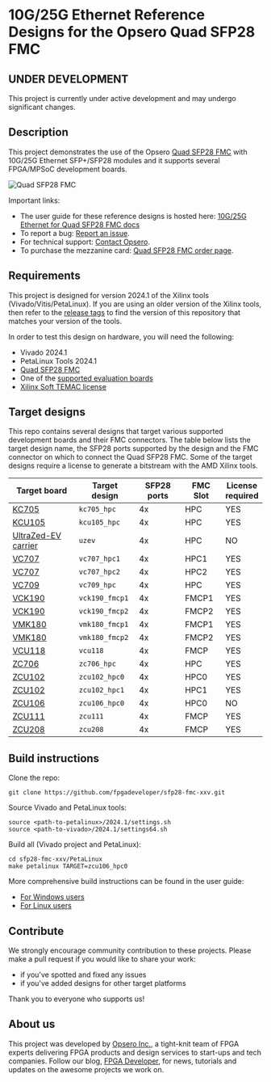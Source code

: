 # 10G/25G Ethernet Reference Designs for the Opsero Quad SFP28 FMC

## UNDER DEVELOPMENT

This project is currently under active development and may undergo significant changes.

## Description

This project demonstrates the use of the Opsero [Quad SFP28 FMC] with 10G/25G Ethernet SFP+/SFP28 modules
and it supports several FPGA/MPSoC development boards.

![Quad SFP28 FMC](https://ethernetfmc.com/images/quad-sfp28-fmc/quad-sfp28-fmc-top.png "Quad SFP28 FMC")

Important links:

* The user guide for these reference designs is hosted here: [10G/25G Ethernet for Quad SFP28 FMC docs](https://sfp28-xxv.ethernetfmc.com "10G/25G Ethernet for Quad SFP28 FMC docs")
* To report a bug: [Report an issue](https://github.com/fpgadeveloper/sfp28-fmc-xxv/issues "Report an issue").
* For technical support: [Contact Opsero](https://opsero.com/contact-us "Contact Opsero").
* To purchase the mezzanine card: [Quad SFP28 FMC order page](https://opsero.com/product/quad-sfp28-fmc "Quad SFP28 FMC order page").

## Requirements

This project is designed for version 2024.1 of the Xilinx tools (Vivado/Vitis/PetaLinux). 
If you are using an older version of the Xilinx tools, then refer to the 
[release tags](https://github.com/fpgadeveloper/sfp28-fmc-xxv/tags "releases")
to find the version of this repository that matches your version of the tools.

In order to test this design on hardware, you will need the following:

* Vivado 2024.1
* PetaLinux Tools 2024.1
* [Quad SFP28 FMC]
* One of the [supported evaluation boards](https://sfp28-xxv.ethernetfmc.com/en/latest/supported_carriers.html)
* [Xilinx Soft TEMAC license](https://ethernetfmc.com/getting-a-license-for-the-xilinx-tri-mode-ethernet-mac/ "Xilinx Soft TEMAC license")

## Target designs

This repo contains several designs that target various supported development boards and their
FMC connectors. The table below lists the target design name, the SFP28 ports supported by the design and 
the FMC connector on which to connect the Quad SFP28 FMC. Some of the target designs
require a license to generate a bitstream with the AMD Xilinx tools.

| Target board        | Target design     | SFP28 ports | FMC Slot    | License<br> required |
|---------------------|-------------------|-------------|-------------|-----|
| [KC705]             | `kc705_hpc`       | 4x          | HPC         | YES |
| [KCU105]            | `kcu105_hpc`      | 4x          | HPC         | YES |
| [UltraZed-EV carrier] | `uzev`          | 4x          | HPC         | NO  |
| [VC707]             | `vc707_hpc1`      | 4x          | HPC1        | YES |
| [VC707]             | `vc707_hpc2`      | 4x          | HPC2        | YES |
| [VC709]             | `vc709_hpc`       | 4x          | HPC         | YES |
| [VCK190]            | `vck190_fmcp1`    | 4x          | FMCP1       | YES |
| [VCK190]            | `vck190_fmcp2`    | 4x          | FMCP2       | YES |
| [VMK180]            | `vmk180_fmcp1`    | 4x          | FMCP1       | YES |
| [VMK180]            | `vmk180_fmcp2`    | 4x          | FMCP2       | YES |
| [VCU118]            | `vcu118`          | 4x          | FMCP        | YES |
| [ZC706]             | `zc706_hpc`       | 4x          | HPC         | YES |
| [ZCU102]            | `zcu102_hpc0`     | 4x          | HPC0        | YES |
| [ZCU102]            | `zcu102_hpc1`     | 4x          | HPC1        | YES |
| [ZCU106]            | `zcu106_hpc0`     | 4x          | HPC0        | NO  |
| [ZCU111]            | `zcu111`          | 4x          | FMCP        | YES |
| [ZCU208]            | `zcu208`          | 4x          | FMCP        | YES |

## Build instructions

Clone the repo:
```
git clone https://github.com/fpgadeveloper/sfp28-fmc-xxv.git
```

Source Vivado and PetaLinux tools:

```
source <path-to-petalinux>/2024.1/settings.sh
source <path-to-vivado>/2024.1/settings64.sh
```

Build all (Vivado project and PetaLinux):

```
cd sfp28-fmc-xxv/PetaLinux
make petalinux TARGET=zcu106_hpc0
```

More comprehensive build instructions can be found in the user guide:
* [For Windows users](https://sfp28-xxv.ethernetfmc.com/en/latest/build_instructions.html#windows-users)
* [For Linux users](https://sfp28-xxv.ethernetfmc.com/en/latest/build_instructions.html#linux-users)

## Contribute

We strongly encourage community contribution to these projects. Please make a pull request if you
would like to share your work:
* if you've spotted and fixed any issues
* if you've added designs for other target platforms

Thank you to everyone who supports us!

## About us

This project was developed by [Opsero Inc.](https://opsero.com "Opsero Inc."),
a tight-knit team of FPGA experts delivering FPGA products and design services to start-ups and tech companies. 
Follow our blog, [FPGA Developer](https://www.fpgadeveloper.com "FPGA Developer"), for news, tutorials and
updates on the awesome projects we work on.

[Quad SFP28 FMC]: https://ethernetfmc.com/docs/quad-sfp28-fmc/overview/
[KC705]: https://www.xilinx.com/kc705
[VC707]: https://www.xilinx.com/vc707
[VC709]: https://www.xilinx.com/vc709
[VCK190]: https://www.xilinx.com/vck190
[VMK180]: https://www.xilinx.com/vmk180
[VCU108]: https://www.xilinx.com/vcu108
[VCU118]: https://www.xilinx.com/vcu118
[KCU105]: https://www.xilinx.com/kcu105
[ZC706]: https://www.xilinx.com/zc706
[ZCU111]: https://www.xilinx.com/zcu111
[ZCU208]: https://www.xilinx.com/zcu208
[UltraZed-EV carrier]: https://www.xilinx.com/products/boards-and-kits/1-y3n9v1.html
[ZCU102]: https://www.xilinx.com/zcu102
[ZCU106]: https://www.xilinx.com/zcu106

